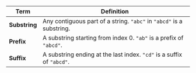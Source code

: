 | Term          | Definition                                                            |
| ------------- | --------------------------------------------------------------------- |
| **Substring** | Any contiguous part of a string. `"abc"` in `"abcd"` is a substring.  |
| **Prefix**    | A substring starting from index 0. `"ab"` is a prefix of `"abcd"`.    |
| **Suffix**    | A substring ending at the last index. `"cd"` is a suffix of `"abcd"`. |
